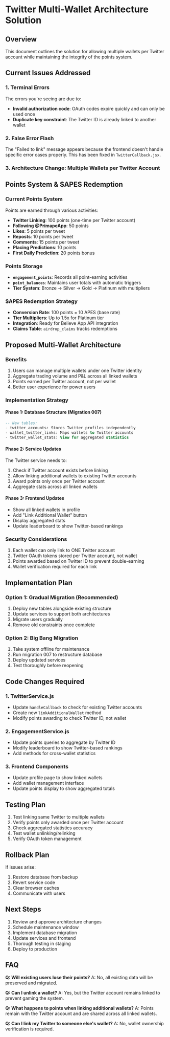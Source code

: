 # Twitter Multi-Wallet Architecture Solution

## Overview
This document outlines the solution for allowing multiple wallets per Twitter account while maintaining the integrity of the points system.

## Current Issues Addressed

### 1. Terminal Errors
The errors you're seeing are due to:
- **Invalid authorization code**: OAuth codes expire quickly and can only be used once
- **Duplicate key constraint**: The Twitter ID is already linked to another wallet

### 2. False Error Flash
The "Failed to link" message appears because the frontend doesn't handle specific error cases properly. This has been fixed in `TwitterCallback.jsx`.

### 3. Architecture Change: Multiple Wallets per Twitter Account

## Points System & $APES Redemption

### Current Points System
Points are earned through various activities:
- **Twitter Linking**: 100 points (one-time per Twitter account)
- **Following @PrimapeApp**: 50 points
- **Likes**: 5 points per tweet
- **Reposts**: 10 points per tweet
- **Comments**: 15 points per tweet
- **Placing Predictions**: 10 points
- **First Daily Prediction**: 20 points bonus

### Points Storage
- **`engagement_points`**: Records all point-earning activities
- **`point_balances`**: Maintains user totals with automatic triggers
- **Tier System**: Bronze → Silver → Gold → Platinum with multipliers

### $APES Redemption Strategy
- **Conversion Rate**: 100 points = 10 APES (base rate)
- **Tier Multipliers**: Up to 1.5x for Platinum tier
- **Integration**: Ready for Believe App API integration
- **Claims Table**: `airdrop_claims` tracks redemptions

## Proposed Multi-Wallet Architecture

### Benefits
1. Users can manage multiple wallets under one Twitter identity
2. Aggregate trading volume and P&L across all linked wallets
3. Points earned per Twitter account, not per wallet
4. Better user experience for power users

### Implementation Strategy

#### Phase 1: Database Structure (Migration 007)
```sql
-- New tables:
- twitter_accounts: Stores Twitter profiles independently
- wallet_twitter_links: Maps wallets to Twitter accounts
- twitter_wallet_stats: View for aggregated statistics
```

#### Phase 2: Service Updates
The Twitter service needs to:
1. Check if Twitter account exists before linking
2. Allow linking additional wallets to existing Twitter accounts
3. Award points only once per Twitter account
4. Aggregate stats across all linked wallets

#### Phase 3: Frontend Updates
- Show all linked wallets in profile
- Add "Link Additional Wallet" button
- Display aggregated stats
- Update leaderboard to show Twitter-based rankings

### Security Considerations
1. Each wallet can only link to ONE Twitter account
2. Twitter OAuth tokens stored per Twitter account, not wallet
3. Points awarded based on Twitter ID to prevent double-earning
4. Wallet verification required for each link

## Implementation Plan

### Option 1: Gradual Migration (Recommended)
1. Deploy new tables alongside existing structure
2. Update services to support both architectures
3. Migrate users gradually
4. Remove old constraints once complete

### Option 2: Big Bang Migration
1. Take system offline for maintenance
2. Run migration 007 to restructure database
3. Deploy updated services
4. Test thoroughly before reopening

## Code Changes Required

### 1. TwitterService.js
- Update `handleCallback` to check for existing Twitter accounts
- Create new `linkAdditionalWallet` method
- Modify points awarding to check Twitter ID, not wallet

### 2. EngagementService.js
- Update points queries to aggregate by Twitter ID
- Modify leaderboard to show Twitter-based rankings
- Add methods for cross-wallet statistics

### 3. Frontend Components
- Update profile page to show linked wallets
- Add wallet management interface
- Update points display to show aggregated totals

## Testing Plan
1. Test linking same Twitter to multiple wallets
2. Verify points only awarded once per Twitter account
3. Check aggregated statistics accuracy
4. Test wallet unlinking/relinking
5. Verify OAuth token management

## Rollback Plan
If issues arise:
1. Restore database from backup
2. Revert service code
3. Clear browser caches
4. Communicate with users

## Next Steps
1. Review and approve architecture changes
2. Schedule maintenance window
3. Implement database migration
4. Update services and frontend
5. Thorough testing in staging
6. Deploy to production

## FAQ

**Q: Will existing users lose their points?**
A: No, all existing data will be preserved and migrated.

**Q: Can I unlink a wallet?**
A: Yes, but the Twitter account remains linked to prevent gaming the system.

**Q: What happens to points when linking additional wallets?**
A: Points remain with the Twitter account and are shared across all linked wallets.

**Q: Can I link my Twitter to someone else's wallet?**
A: No, wallet ownership verification is required. 